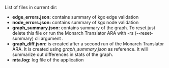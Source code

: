List of files in current dir:
- **edge_errors.json:** contains summary of kgx edge validation
- **node_errors.json:** contains summary of kgx node validation
- **graph_summary.json:** contains summary of the graph. 
  To reset just delete this file or run the Monarch Translator ARA 
  with -rs (--reset-summary) cli argument .
- **graph_diff.json:** is created after a second run of the Monarch Translator ARA.
It is created using _graph_summary.json_ as reference. 
  It will summarize out differences in stats of the graph.
- **mta.log:** log file of the application